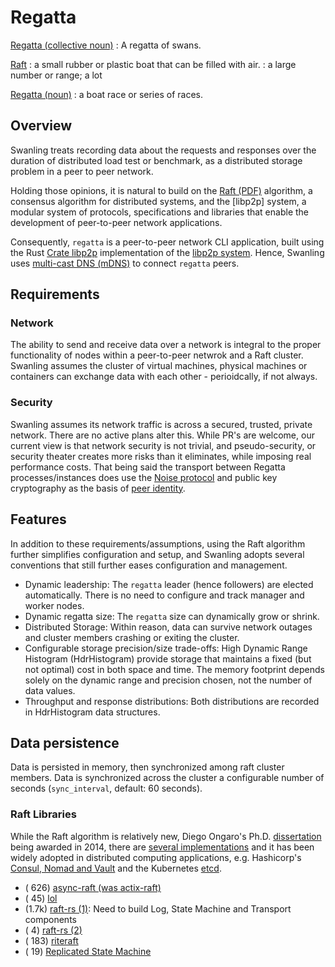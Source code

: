 # Regatta

[Regatta (collective noun)](https://lenichoir.org/collective-nouns/)
: A regatta of swans.

[Raft](https://dictionary.cambridge.org/dictionary/english/raft)
: a small rubber or plastic boat that can be filled with air.
: a large number or range; a lot

[Regatta (noun)](https://dictionary.cambridge.org/dictionary/english/regatta)
: a boat race or series of races.

## Overview

Swanling treats recording data about the requests and responses over the duration of distributed load test or benchmark, as a distributed storage problem in a peer to peer network.

Holding those opinions, it is natural to build on the [Raft (PDF)](https://raft.github.io/raft.pdf) algorithm, a consensus algorithm for distributed systems, and the [libp2p] system, a modular system of protocols, specifications and libraries that enable the development of peer-to-peer network applications.

Consequently, `regatta` is a peer-to-peer network CLI application, built using the Rust [Crate libp2p](https://crates.io/crates/libp2p) implementation of the [libp2p system](https://libp2p.io). Hence, Swanling uses [multi-cast DNS (mDNS)](https://docs.libp2p.io/reference/glossary/#mdns) to connect `regatta` peers.

## Requirements

### Network

The ability to send and receive data over a network is integral to the proper functionality of nodes within a peer-to-peer netwrok and a Raft cluster.  Swanling assumes the cluster of virtual machines, physical machines or containers can exchange data with each other - perioidcally, if not always.

### Security

Swanling assumes its network traffic is across a secured, trusted, private network.
There are no active plans alter this. While PR's are welcome, our current view is that network security is not trivial, and pseudo-security, or security theater creates more risks than it eliminates, while imposing real performance costs. That being said the transport between Regatta processes/instances does use the [Noise protocol](https://noiseprotocol.org/) and public key cryptography as the basis of [peer identity](https://docs.libp2p.io/reference/glossary/#peerid).

## Features

In addition to these requirements/assumptions, using the Raft algorithm further simplifies configuration and setup, and Swanling adopts several conventions that still further eases configuration and management.

- Dynamic leadership: The `regatta` leader (hence followers) are elected automatically. There is no need to configure and track manager and worker nodes.
- Dynamic regatta size: The `regatta` size can dynamically grow or shrink.
- Distributed Storage: Within reason, data can survive network outages and cluster members crashing or exiting the cluster.
- Configurable storage precision/size trade-offs: High Dynamic Range Histogram (HdrHistogram) provide storage that maintains a fixed (but not optimal) cost in both space and time.   The memory footprint depends solely on the dynamic range and precision chosen, not the number of data values.
- Throughput and response distributions: Both distributions are recorded in HdrHistogram data structures.

## Data persistence

Data is persisted in memory, then synchronized among raft cluster members.
Data is synchronized across the cluster a configurable number of seconds (`sync_interval`, default: 60 seconds).

### Raft Libraries

While the Raft algorithm is relatively new, Diego Ongaro's Ph.D. [dissertation](https://github.com/ongardie/dissertation#readme) being awarded in 2014, there are [several implementations](https://raft.github.io/#implementations) and it has been widely adopted in distributed computing applications, e.g. Hashicorp's [Consul, Nomad and Vault](https://www.hashicorp.com/resources/raft-consul-consensus-protocol-explained) and the Kubernetes [etcd](https://etcd.io/).

- ( 626) [async-raft (was actix-raft)](https://github.com/async-raft/async-raft)
- (  45) [lol](https://github.com/akiradeveloper/lol)
- (1.7k) [raft-rs (1)](https://github.com/tikv/raft-rs): Need to build Log, State Machine and Transport components
- (   4) [raft-rs (2)](https://github.com/simple-raft-rs/raft-rs)
- ( 183) [riteraft](https://github.com/ritelabs/riteraft)
- (  19) [Replicated State Machine](https://github.com/opaugam/rsm)

<!--
References
- https://www.alexgarrett.tech/blog/article/observer-pattern-in-rust/
- https://github.com/najamelan/pharos/tree/master -->